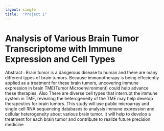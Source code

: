 ```yaml
---
layout: single
title:  "Project 1"
---
```


# Analysis of Various Brain Tumor Transcriptome with Immune Expression and Cell Types

Abstract : Brain tumor is a dangerous disease to human and there are many different types of brain tumors.
Because immunotherapy is being effeciently applied as a treatment for these brain tumors, uncovering immune
expression in brain TME(Tumor Microenvironment) could help advance these therapies. Also There are diverse 
cell types that interrupt the immune system in TME, revealing the heterogeneity of the TME may help develop
therapeutics for brain tumors. This study will use public microarray and single cell RNA sequencing databases
to analysis immune expression and cellular heterogeneity about various brain tumor. It will help to develop
a treatment for each brain tumor and contribute to realize future precision medicine

